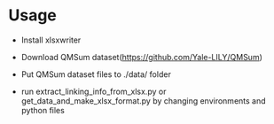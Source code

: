 # Usage
- Install xlsxwriter
- Download QMSum dataset(https://github.com/Yale-LILY/QMSum)

- Put QMSum dataset files to ./data/ folder
- run extract_linking_info_from_xlsx.py or get_data_and_make_xlsx_format.py by changing environments and python files 


